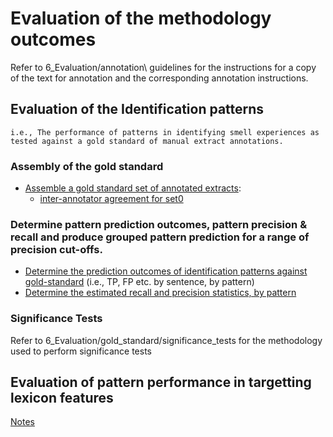 # Evaluation of the methodology outcomes

Refer to 6_Evaluation/annotation\ guidelines for the instructions for a copy of the text for annotation and the corresponding annotation instructions.

## Evaluation of the Identification patterns

    i.e., The performance of patterns in identifying smell experiences as tested against a gold standard of manual extract annotations.

### Assembly of the gold standard
* [Assemble a gold standard set of annotated extracts](assemble_annotations.md):
    * [inter-annotator agreement for set0](agreement.md)

### Determine pattern prediction outcomes, pattern precision & recall and produce grouped pattern prediction for a range of precision cut-offs.
* [Determine the prediction outcomes of identification patterns against gold-standard](prediction_outcomes.md) (i.e., TP, FP etc. by sentence, by pattern)
* [Determine the estimated recall and precision statistics, by pattern](pattern_stats.md)

### Significance Tests
Refer to 6_Evaluation/gold_standard/significance_tests for the methodology used to perform significance tests

## Evaluation of pattern performance in targetting lexicon features
[Notes](lexicon_feature_targeting.md)








